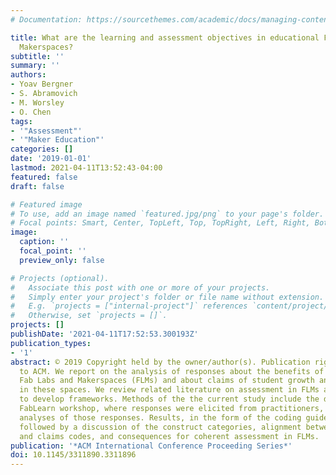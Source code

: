```yaml
---
# Documentation: https://sourcethemes.com/academic/docs/managing-content/

title: What are the learning and assessment objectives in educational Fab Labs and
  Makerspaces?
subtitle: ''
summary: ''
authors:
- Yoav Bergner
- S. Abramovich
- M. Worsley
- O. Chen
tags:
- '"Assessment"'
- '"Maker Education"'
categories: []
date: '2019-01-01'
lastmod: 2021-04-11T13:52:43-04:00
featured: false
draft: false

# Featured image
# To use, add an image named `featured.jpg/png` to your page's folder.
# Focal points: Smart, Center, TopLeft, Top, TopRight, Left, Right, BottomLeft, Bottom, BottomRight.
image:
  caption: ''
  focal_point: ''
  preview_only: false

# Projects (optional).
#   Associate this post with one or more of your projects.
#   Simply enter your project's folder or file name without extension.
#   E.g. `projects = ["internal-project"]` references `content/project/deep-learning/index.md`.
#   Otherwise, set `projects = []`.
projects: []
publishDate: '2021-04-11T17:52:53.300193Z'
publication_types:
- '1'
abstract: © 2019 Copyright held by the owner/author(s). Publication rights licensed
  to ACM. We report on the analysis of responses about the benefits of educational
  Fab Labs and Makerspaces (FLMs) and about claims of student growth and learning
  in these spaces. We review related literature on assessment in FLMs and on efforts
  to develop frameworks. Methods of the the current study include the design of the
  FabLearn workshop, where responses were elicited from practitioners, and mixed-methods
  analyses of those responses. Results, in the form of the coding guides, are presented,
  followed by a discussion of the construct categories, alignment between benefits
  and claims codes, and consequences for coherent assessment in FLMs.
publication: '*ACM International Conference Proceeding Series*'
doi: 10.1145/3311890.3311896
---
```

